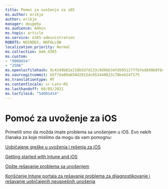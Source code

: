 ```yaml
---
title: Pomoć za uvoženje za iOS
ms.author: erikje
author: erikje
manager: dougeby
ms.audience: Admin
ms.topic: article
ms.service: o365-administration
ROBOTS: NOINDEX, NOFOLLOW
localization_priority: Normal
ms.collection: Adm_O365
ms.custom:
- "9000654"
- "2506"
ms.openlocfilehash: 9c4249b81e218b5d7d133c9d96b34fd5051277fb7ed849b0f6e90b2c18fb0e0e
ms.sourcegitcommit: b5f7da89a650d2915dc652449623c78be6247175
ms.translationtype: MT
ms.contentlocale: sr-Latn-RS
ms.lasthandoff: 08/05/2021
ms.locfileid: "54001414"
---
```

# <a name="ios-enrollment-help"></a>Pomoć za uvoženje za iOS

Primetili smo da možda imate problema sa unošenjem u iOS. Evo nekih članaka za koje mislimo da mogu da vam pomognu: 

[Uobičajene greške u uvoženja i rešenja za iOS](https://support.microsoft.com/help/4039809/troubleshooting-ios-device-enrollment-in-intune)

[Getting started with Intune and iOS](https://docs.microsoft.com/intune/enrollment/ios-enroll)

[Opšte rešavanje problema sa unošenjem](https://docs.microsoft.com/intune/enrollment/troubleshoot-device-enrollment-in-intune)

[Korišćenje Intune portala za rešavanje problema za dijagnostikovanje i rešavanje uobičajenih neuspešnih unošenja](https://docs.microsoft.com/intune/help-desk-operators)